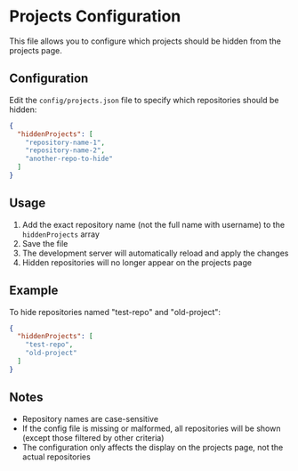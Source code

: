 # Projects Configuration

This file allows you to configure which projects should be hidden from the projects page.

## Configuration

Edit the `config/projects.json` file to specify which repositories should be hidden:

```json
{
  "hiddenProjects": [
    "repository-name-1",
    "repository-name-2",
    "another-repo-to-hide"
  ]
}
```

## Usage

1. Add the exact repository name (not the full name with username) to the `hiddenProjects` array
2. Save the file
3. The development server will automatically reload and apply the changes
4. Hidden repositories will no longer appear on the projects page

## Example

To hide repositories named "test-repo" and "old-project":

```json
{
  "hiddenProjects": [
    "test-repo",
    "old-project"
  ]
}
```

## Notes

- Repository names are case-sensitive
- If the config file is missing or malformed, all repositories will be shown (except those filtered by other criteria)
- The configuration only affects the display on the projects page, not the actual repositories